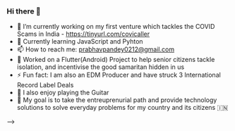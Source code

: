### Hi there 👋


- 🔭 I’m currently working on my first venture which tackles the COVID Scams in India - https://tinyurl.com/covicaller
- 🌱 Currently learning JavaScript and Pyhton
- 📫 How to reach me: prabhavpandey0212@gmail.com
- 🚧 Worked on a Flutter(Android) Project to help senior citizens tackle isolation, and incentivise the good samaritan hidden in us
- ⚡ Fun fact: I am also an EDM Producer and have struck 3 International Record Label Deals
- 🎸 I also enjoy playing the Guitar
- 🥅 My goal is to take the entreuprenurial path and provide technology solutions to solve everyday problems for my country and its citizens 🇮🇳

-->
